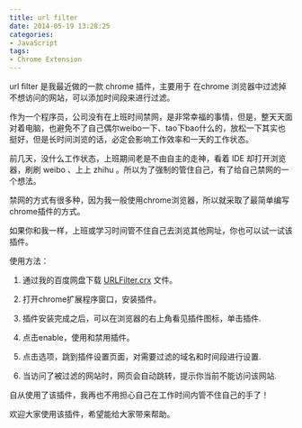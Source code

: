 ```yaml
---
title: url filter
date: 2014-05-19 13:28:25
categories:
- JavaScript
tags:
- Chrome Extension
---
```



url filter 是我最近做的一款 chrome 插件，主要用于 在chrome 浏览器中过滤掉不想访问的网站，可以添加时间段来进行过滤。  

作为一个程序员，公司没有在上班时间禁网，是非常幸福的事情，但是，整天天面对着电脑，也避免不了自己偶尔weibo一下、tao下bao什么的，放松一下其实也挺好，但是长时间浏览的话，必定会影响工作效率和一天的工作状态。

前几天，没什么工作状态，上班期间老是不由自主的走神，看着 IDE 却打开浏览器，刷刷 weibo 、上上 zhihu 。所以为了强制的管住自己，有了给自己禁网的一个想法。

禁网的方式有很多种，因为我一般使用chrome浏览器，所以就采取了最简单编写chrome插件的方式。

如果你和我一样，上班或学习时间管不住自己去浏览其他网址，你也可以试一试该插件。

使用方法：

1. 通过我的百度网盘下载 [URLFilter.crx](http://pan.baidu.com/s/1sjFaaMp "url filter") 文件。

2. 打开chrome扩展程序窗口，安装插件。

3. 插件安装完成之后，可以在浏览器的右上角看见插件图标，单击插件.

4. 点击enable，使用和禁用插件。

5. 点击选项，跳到插件设置页面，对需要过滤的域名和时间段进行设置.

6. 当访问了被过滤的网站时，网页会自动跳转，提示你当前不能访问该网站.

自从使用了该插件，我再也不用担心自己在工作时间内管不住自己的手了！

欢迎大家使用该插件，希望能给大家带来帮助。